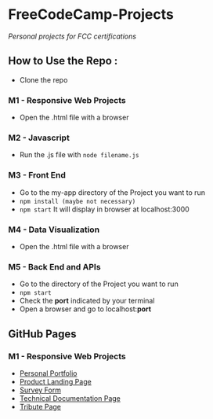 # FreeCodeCamp-Projects
*Personal projects for FCC certifications*
## How to Use the Repo :
* Clone the repo
### M1 - Responsive Web Projects
* Open the .html file with a browser
### M2 - Javascript
* Run the .js file with `node filename.js` 
### M3 - Front End
* Go to the my-app directory of the Project you want to run
* `npm install (maybe not necessary)`
* `npm start` 
It will display in browser at localhost:3000
### M4 - Data Visualization
* Open the .html file with a browser
### M5 - Back End and APIs
* Go to the directory of the Project you want to run
* `npm start` 
* Check the **port** indicated by your terminal
* Open a browser and go to localhost:**port**
## GitHub Pages
### M1 - Responsive Web Projects
* [Personal Portfolio](https://leo-marie.github.io/FreeCodeCamp-Projects/M1%20-%20Responsive%20Web%20Design/Personal%20Portfolio%20Webpage/Personal%20Portfolio%20Webpage.html)
* [Product Landing Page](https://leo-marie.github.io/FreeCodeCamp-Projects/M1%20-%20Responsive%20Web%20Design/Product%20Landing%20Page/Product%20Landing%20Page.html)
* [Survey Form](https://leo-marie.github.io/FreeCodeCamp-Projects/M1%20-%20Responsive%20Web%20Design/Survey%20Form/Survey%20Form.html)
* [Technical Documentation Page](https://leo-marie.github.io/FreeCodeCamp-Projects/M1%20-%20Responsive%20Web%20Design/Technical%20Documentation%20Page/Technical%20Documentation%20Page.html)
* [Tribute Page](https://leo-marie.github.io/FreeCodeCamp-Projects/M1%20-%20Responsive%20Web%20Design/Tribute%20Page/Tribute%20Page.html)